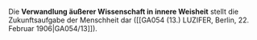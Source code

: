 
Die **Verwandlung äußerer Wissenschaft in innere Weisheit** stellt die Zukunftsaufgabe der Menschheit dar ([[GA054 (13.) LUZIFER, Berlin, 22. Februar 1906|GA054/13]]).
